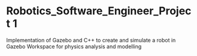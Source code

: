 # Robotics_Software_Engineer_Project 1
Implementation of Gazebo and C++ to create and simulate a robot in Gazebo Workspace for physics analysis and modelling
